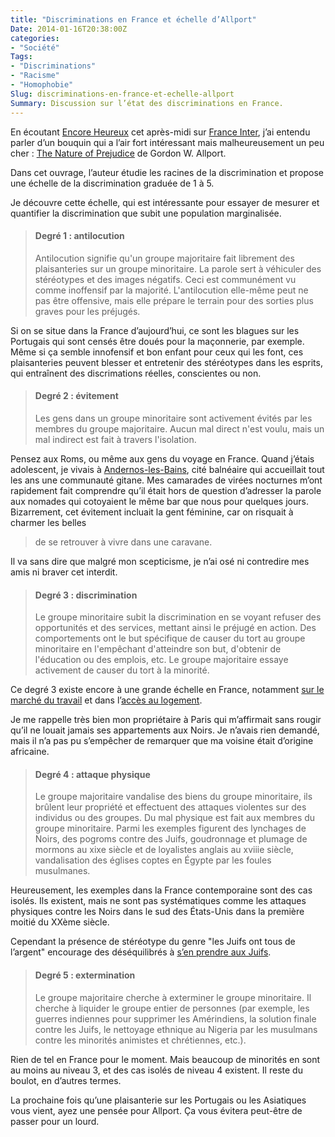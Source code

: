 ```yaml
---
title: "Discriminations en France et échelle d’Allport"
Date: 2014-01-16T20:38:00Z
categories: 
- "Société"
Tags: 
- "Discriminations"
- "Racisme"
- "Homophobie"
Slug: discriminations-en-france-et-echelle-allport
Summary: Discussion sur l’état des discriminations en France.
---
```


En écoutant [Encore Heureux](http://www.franceinter.fr/emission-encore-heureux) cet après-midi sur [France Inter](http://www.franceinter.fr), j’ai entendu parler d’un bouquin qui a l’air fort intéressant mais malheureusement un peu cher : [The Nature of Prejudice](http://www.amazon.fr/The-Nature-Prejudice-Gordon-Allport/dp/0201001799/ref=sr_1_3?ie=UTF8&qid=1389890341&sr=8-3) de Gordon W. Allport.

Dans cet ouvrage, l’auteur étudie les racines de la discrimination et propose une échelle de la discrimination graduée de 1 à 5.

Je découvre cette échelle, qui est intéressante pour essayer de mesurer et quantifier la discrimination que subit une population marginalisée.

> #### Degré 1 : antilocution
> Antilocution signifie qu'un groupe majoritaire fait librement des plaisanteries sur un groupe minoritaire. La parole sert à véhiculer des stéréotypes et des images négatifs. Ceci est communément vu comme inoffensif par la majorité. L'antilocution elle-même peut ne pas être offensive, mais elle prépare le terrain pour des sorties plus graves pour les préjugés.

Si on se situe dans la France d’aujourd’hui, ce sont les blagues sur les Portugais qui sont censés être doués pour la maçonnerie, par exemple. Même si ça semble innofensif et bon enfant pour ceux qui les font, ces plaisanteries peuvent blesser et entretenir des stéréotypes dans les esprits, qui entraînent des discrimations réelles, conscientes ou non.

> #### Degré 2 : évitement
> Les gens dans un groupe minoritaire sont activement évités par les membres du groupe majoritaire. Aucun mal direct n'est voulu, mais un mal indirect est fait à travers l'isolation.

Pensez aux Roms, ou même aux gens du voyage en France.
Quand j’étais adolescent, je vivais à [Andernos-les-Bains](http://fr.wikipedia.org/wiki/Andernos-les-Bains), cité balnéaire qui accueillait tout les ans une communauté gitane.
Mes camarades de virées nocturnes m’ont rapidement fait comprendre qu’il était hors de question d’adresser la parole aux nomades qui cotoyaient le même bar que nous pour quelques jours. 
Bizarrement, cet évitement incluait la gent féminine, car on risquait à charmer les belles 

> de se retrouver à vivre dans une caravane.

Il va sans dire que malgré mon scepticisme, je n’ai osé ni contredire mes amis ni braver cet interdit.

> #### Degré 3 : discrimination
> Le groupe minoritaire subit la discrimination en se voyant refuser des opportunités et des services, mettant ainsi le préjugé en action. Des comportements ont le but spécifique de causer du tort au groupe minoritaire en l'empêchant d'atteindre son but, d'obtenir de l'éducation ou des emplois, etc. Le groupe majoritaire essaye activement de causer du tort à la minorité.

Ce degré 3 existe encore à une grande échelle en France, notamment [sur le marché du travail](http://www.rfi.fr/france/20131007-france-discrimination-embauche-selon-une-enquete-ifop) et dans l’[accès au logement](http://www.inegalites.fr/spip.php?article1101).

Je me rappelle très bien mon propriétaire à Paris qui m’affirmait sans rougir qu’il ne louait jamais ses appartements aux Noirs. Je n’avais rien demandé, mais il n’a pas pu s’empêcher de remarquer que ma voisine était d’origine africaine.

> #### Degré 4 : attaque physique
> Le groupe majoritaire vandalise des biens du groupe minoritaire, ils brûlent leur propriété et effectuent des attaques violentes sur des individus ou des groupes. Du mal physique est fait aux membres du groupe minoritaire. Parmi les exemples figurent des lynchages de Noirs, des pogroms contre des Juifs, goudronnage et plumage de mormons au xixe siècle et de loyalistes anglais au xviiie siècle, vandalisation des églises coptes en Égypte par les foules musulmanes.

Heureusement, les exemples dans la France contemporaine sont des cas isolés. Ils existent, mais ne sont pas systématiques comme les attaques physiques contre les Noirs dans le sud des États-Unis dans la première moitié du XXème siècle.

Cependant la présence de stéréotype du genre "les Juifs ont tous de l’argent" encourage des déséquilibrés à [s’en prendre aux Juifs](http://fr.wikipedia.org/wiki/Affaire_du_gang_des_barbares).

> #### Degré 5 : extermination
> Le groupe majoritaire cherche à exterminer le groupe minoritaire. Il cherche à liquider le groupe entier de personnes (par exemple, les guerres indiennes pour supprimer les Amérindiens, la solution finale contre les Juifs, le nettoyage ethnique au Nigeria par les musulmans contre les minorités animistes et chrétiennes, etc.).

Rien de tel en France pour le moment. Mais beaucoup de minorités en sont au moins au niveau 3, et des cas isolés de niveau 4 existent. Il reste du boulot, en d’autres termes.

La prochaine fois qu’une plaisanterie sur les Portugais ou les Asiatiques vous vient, ayez une pensée pour Allport.
Ça vous évitera peut-être de passer pour un lourd.
